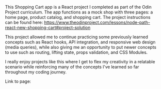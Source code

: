 This Shopping Cart app is a React project I completed as part of the Odin Project curriculum. The app functions as a mock shop with three pages: a home page, product catalog, and shopping cart. The project instructions can be found here: https://www.theodinproject.com/lessons/node-path-react-new-shopping-cart#project-solution

This project allowed me to continue practicing some previously learned concepts such as React hooks, API integration, and responsive web design (media queries), while also giving me an opportunity to put newer concepts to use such as routing, lifting state, props validation, and CSS Modules.

I really enjoy projects like this where I get to flex my creativity in a relatable scenario while reinforcing many of the concepts I've learned so far throughout my coding journey. 

Link to page:

